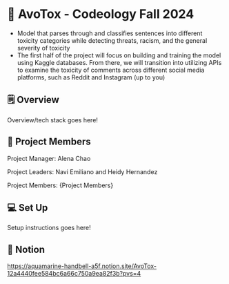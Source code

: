 # 🥑 AvoTox - Codeology Fall 2024
- Model that parses through and classifies sentences into different toxicity categories while detecting threats, racism, and the general severity of toxicity
- The first half of the project will focus on building and training the model using Kaggle databases. From there, we will transition into utilizing APIs to examine the toxicity of comments across different social media platforms, such as Reddit and Instagram (up to you)

## 🗒️ Overview 

Overview/tech stack goes here!

## 👫 Project Members

Project Manager: Alena Chao

Project Leaders: Navi Emiliano and Heidy Hernandez

Project Members: {Project Members}

## 💻 Set Up

Setup instructions goes here!

##  💌 Notion
https://aquamarine-handbell-a5f.notion.site/AvoTox-12a4440fee584bc6a66c750a9ea82f3b?pvs=4
